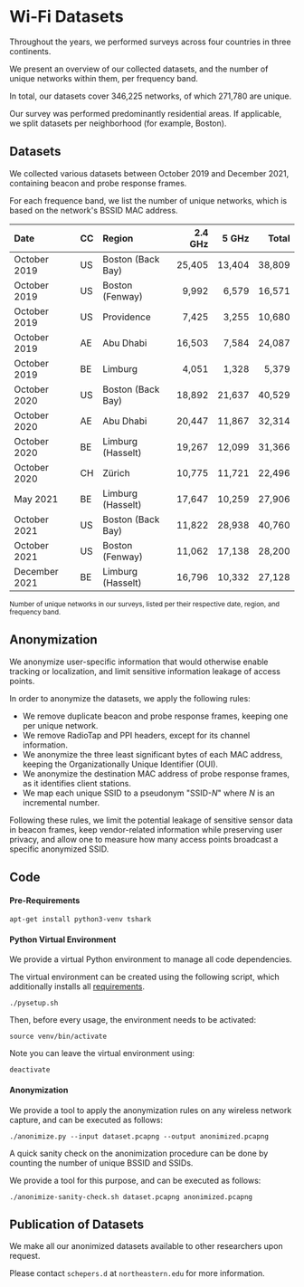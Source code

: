 # Wi-Fi Datasets

Throughout the years, we performed surveys across four countries in three continents.

We present an overview of our collected datasets, and the number of unique networks within them, per frequency band.

In total, our datasets cover 346,225 networks, of which 271,780 are unique.

Our survey was performed predominantly residential areas.
If applicable, we split datasets per neighborhood (for example, Boston). 

## Datasets

We collected various datasets between October 2019 and December 2021, containing beacon and probe response frames.

For each frequence band, we list the number of unique networks, which is based on the network's BSSID MAC address.

| Date | CC | Region | 2.4 GHz | 5 GHz | Total |
| :--- | :- | :----- | ------: | ----: | ----: |
| October 2019 | US | Boston (Back Bay) | 25,405 | 13,404 | 38,809 |
| October 2019 | US | Boston (Fenway) | 9,992 | 6,579 | 16,571 |
| October 2019 | US | Providence | 7,425 | 3,255 | 10,680 |
| October 2019 | AE | Abu Dhabi | 16,503 | 7,584 | 24,087 |
| October 2019 | BE | Limburg | 4,051 | 1,328 | 5,379 |
| October 2020 | US | Boston (Back Bay) | 18,892 | 21,637 | 40,529 |
| October 2020 | AE | Abu Dhabi | 20,447 | 11,867 | 32,314 |
| October 2020 | BE | Limburg (Hasselt) | 19,267 | 12,099 | 31,366 |
| October 2020 | CH | Zürich | 10,775 | 11,721 | 22,496 |
| May 2021 | BE | Limburg (Hasselt) | 17,647 | 10,259 | 27,906 |
| October 2021 | US | Boston (Back Bay) | 11,822 | 28,938 | 40,760 |
| October 2021 | US | Boston (Fenway) | 11,062 | 17,138 | 28,200 |
| December 2021 | BE | Limburg (Hasselt) | 16,796 | 10,332 | 27,128 |

<sup> Number of unique networks in our surveys, listed per their respective date, region, and frequency band.

## Anonymization

We anonymize user-specific information that would otherwise enable tracking or localization, and limit sensitive information leakage of access points.

In order to anonymize the datasets, we apply the following rules:
- We remove duplicate beacon and probe response frames, keeping one per unique network.
- We remove RadioTap and PPI headers, except for its channel information.
- We anonymize the three least significant bytes of each MAC address, keeping the Organizationally Unique Identifier (OUI).
- We anonymize the destination MAC address of probe response frames, as it identifies client stations.
- We map each unique SSID to a pseudonym "SSID-_N_" where _N_ is an incremental number.

Following these rules, we limit the potential leakage of sensitive sensor data in beacon frames, keep vendor-related information while preserving user privacy, and allow one to measure how many access points broadcast a specific anonymized SSID.

## Code

#### Pre-Requirements
```
apt-get install python3-venv tshark
```

#### Python Virtual Environment

We provide a virtual Python environment to manage all code dependencies.

The virtual environment can be created using the following script, which additionally installs all [requirements](requirements.txt).

```
./pysetup.sh
```

Then, before every usage, the environment needs to be activated:
```
source venv/bin/activate
```

Note you can leave the virtual environment using:
```
deactivate
```

#### Anonymization

We provide a tool to apply the anonymization rules on any wireless network capture, and can be executed as follows:
```
./anonimize.py --input dataset.pcapng --output anonimized.pcapng
```

A quick sanity check on the anonimization procedure can be done by counting the number of unique BSSID and SSIDs.

We provide a tool for this purpose, and can be executed as follows:
```
./anonimize-sanity-check.sh dataset.pcapng anonimized.pcapng
```

## Publication of Datasets

We make all our anonimized datasets available to other researchers upon request.

Please contact ```schepers.d``` at ```northeastern.edu``` for more information.
